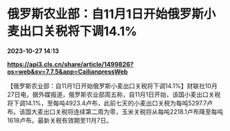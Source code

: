 # 俄罗斯农业部：自11月1日开始俄罗斯小麦出口关税将下调14.1%

**2023-10-27 14:13**

**https://api3.cls.cn/share/article/1499826?os=web&sv=7.7.5&app=CailianpressWeb**

【俄罗斯农业部：自11月1日开始俄罗斯小麦出口关税将下调14.1%】财联社10月27日电，据外媒报道，俄罗斯农业部周五称，自11月1日开始，该国小麦出口关税将下调14.1%，至每吨4923.4卢布，此前七天的小麦出口关税为每吨5297.7卢布。该国大麦出口关税将连续第二周为零，玉米关税将从每吨2218.1卢布降至每吨1618卢布。最新关税有效期至11月7日。